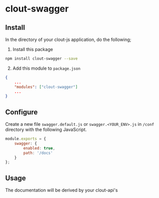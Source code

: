 clout-swagger
==================
## Install
In the directory of your clout-js application, do the following;

1) Install this package
```bash
npm install clout-swagger --save
```

2) Add this module to ```package.json```
```JSON
{
    ...
    "modules": ["clout-swagger"]
    ...
}
```

## Configure
Create a new file ```swagger.default.js``` or ```swagger.<YOUR_ENV>.js``` in ```/conf``` directory with the following JavaScript.
```JavaScript
module.exports = {
    swagger: {
        enabled: true,
        path: '/docs'
    }
};
```

## Usage
The documentation will be derived by your clout-api's
